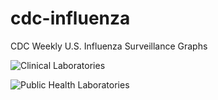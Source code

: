 # cdc-influenza
CDC Weekly U.S. Influenza Surveillance Graphs

![Clinical Laboratories](https://www.cdc.gov/flu/weekly/WeeklyArchives2023-2024/images/WHONPHL32_small.gif?raw=true)

![Public Health Laboratories](https://www.cdc.gov/flu/weekly/weeklyarchives2023-2024/images/WHOPHL32_small.gif?raw=true)
        
